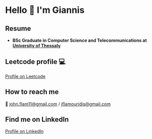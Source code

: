 # Hello 👋 I'm Giannis

## Resume
<!-- **Working as a Software Engineer at [Netcompany](https://www.netcompany.com/)** !-->
- **BSc Graduate in Computer Science and Telecommunications at [University of Thessaly](https://www.uth.gr/)**

## Leetcode profile 💻
[Profile on Leetcode](https://leetcode.com/u/user6169gn/)

## How to reach me
📧 john.flam11@gmail.com / jflamouridis@gmail.com

## Find me on LinkedIn
[Profile on LinkedIn](https://www.linkedin.com/in/giannis-flamouridis/)
